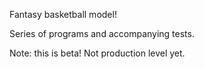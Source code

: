 Fantasy basketball model! 

Series of programs and accompanying tests.

Note: this is beta! Not production level yet. 
